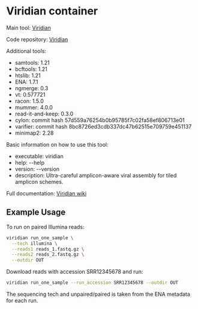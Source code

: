 # Viridian container

Main tool: [Viridian](https://github.com/iqbal-lab-org/viridian)
  
Code repository: [Viridian](https://github.com/iqbal-lab-org/viridian)

Additional tools:
- samtools: 1.21
- bcftools: 1.21
- htslib: 1.21
- ENA: 1.7.1
- ngmerge: 0.3
- vt: 0.577721
- racon: 1.5.0
- mummer: 4.0.0
- read-it-and-keep: 0.3.0
- cylon: commit hash 57d559a76254b0b95785f7c02fa58ef806713e01
- varifier: commit hash 8bc8726ed3cdb337dc47b62515e709759e451137
- minimap2: 2.28

Basic information on how to use this tool:
- executable: viridian
- help: --help
- version: --version
- description: Ultra-careful amplicon-aware viral assembly for tiled amplicon schemes.
  
Full documentation: [Viridian wiki](https://github.com/iqbal-lab-org/viridian/wiki)


## Example Usage

To run on paired Illumina reads:

```bash
viridian run_one_sample \
  --tech illumina \
  --reads1 reads_1.fastq.gz \
  --reads2 reads_2.fastq.gz \
  --outdir OUT
```

Download reads with accession SRR12345678 and run:
```bash
viridian run_one_sample --run_accession SRR12345678 --outdir OUT
```

The sequencing tech and unpaired/paired is taken from the ENA metadata for each run.
